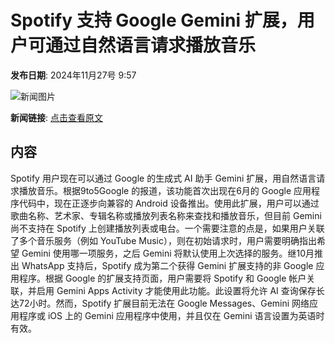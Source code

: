 # Spotify 支持 Google Gemini 扩展，用户可通过自然语言请求播放音乐

**发布日期**: 2024年11月27号 9:57

![新闻图片](https://pic.chinaz.com/picmap/201811151614000080_25.jpg)

**新闻链接**: [点击查看原文](https://www.aibase.com/zh/news/13506)

## 内容

Spotify 用户现在可以通过 Google 的生成式 AI 助手 Gemini 扩展，用自然语言请求播放音乐。根据9to5Google 的报道，该功能首次出现在6月的 Google 应用程序代码中，现在正逐步向兼容的 Android 设备推出。使用此扩展，用户可以通过歌曲名称、艺术家、专辑名称或播放列表名称来查找和播放音乐，但目前 Gemini 尚不支持在 Spotify 上创建播放列表或电台。一个需要注意的点是，如果用户关联了多个音乐服务（例如 YouTube Music），则在初始请求时，用户需要明确指出希望 Gemini 使用哪一项服务，之后 Gemini 将默认使用上次选择的服务。继10月推出 WhatsApp 支持后，Spotify 成为第二个获得 Gemini 扩展支持的非 Google 应用程序。根据 Google 的扩展支持页面，用户需要将 Spotify 和 Google 帐户关联，并启用 Gemini Apps Activity 才能使用此功能。此设置将允许 AI 查询保存长达72小时。然而，Spotify 扩展目前无法在 Google Messages、Gemini 网络应用程序或 iOS 上的 Gemini 应用程序中使用，并且仅在 Gemini 语言设置为英语时有效。
